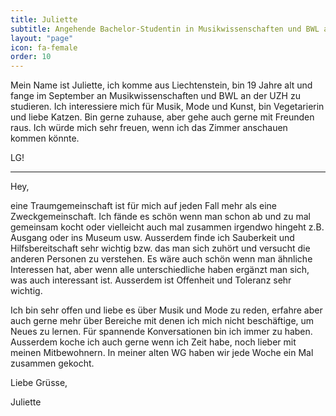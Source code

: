 ```yaml
---
title: Juliette
subtitle: Angehende Bachelor-Studentin in Musikwissenschaften und BWL an der UZH
layout: "page"
icon: fa-female
order: 10
---
```


Mein Name ist Juliette, ich komme aus Liechtenstein, bin 19 Jahre alt und fange im September an Musikwissenschaften und BWL an der UZH zu studieren. Ich interessiere mich für Musik, Mode und Kunst, bin Vegetarierin und liebe Katzen. Bin gerne zuhause, aber gehe auch gerne mit Freunden raus. Ich würde mich sehr freuen, wenn ich das Zimmer anschauen kommen könnte. 

LG!

---

Hey,

eine Traumgemeinschaft ist für mich auf jeden Fall mehr als eine Zweckgemeinschaft. Ich fände es schön wenn man schon ab und zu mal gemeinsam kocht oder vielleicht auch mal zusammen irgendwo hingeht z.B. Ausgang oder ins Museum usw. 
Ausserdem finde ich Sauberkeit und Hilfsbereitschaft sehr wichtig bzw. das man sich zuhört und versucht die anderen Personen zu verstehen. Es wäre auch schön wenn man ähnliche Interessen hat, aber wenn alle unterschiedliche haben ergänzt man sich, was auch interessant ist. Ausserdem ist Offenheit und Toleranz sehr wichtig.

Ich bin sehr offen und liebe es über Musik und Mode zu reden, erfahre aber auch gerne mehr über Bereiche mit denen ich mich nicht beschäftige, um Neues zu lernen. Für spannende Konversationen bin ich immer zu haben. Ausserdem koche ich auch gerne wenn ich Zeit habe, noch lieber mit meinen Mitbewohnern. In meiner alten WG haben wir jede Woche ein Mal zusammen gekocht.

Liebe Grüsse, 

Juliette
